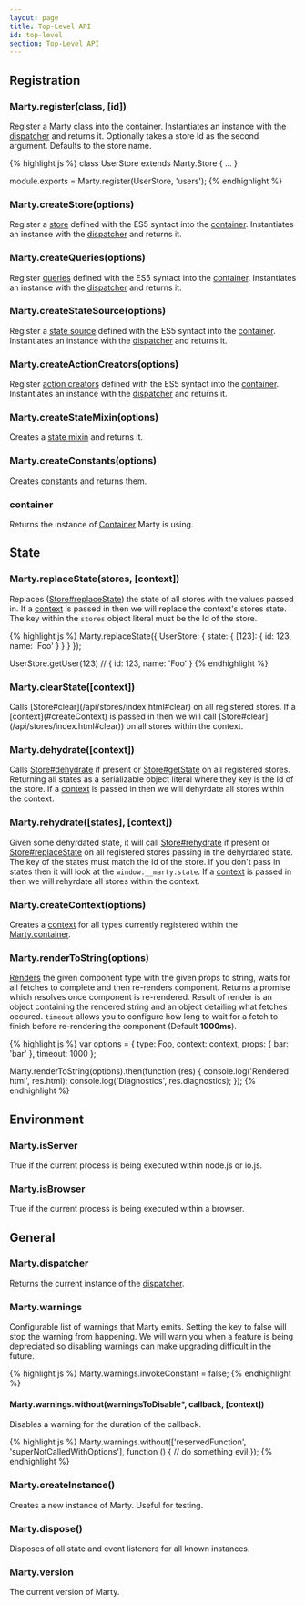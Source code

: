 ```yaml
---
layout: page
title: Top-Level API
id: top-level
section: Top-Level API
---
```


<h2 id="registration">Registration</h2>

<h3 id="register">Marty.register(class, [id])</h3>

Register a Marty class into the [container](#container). Instantiates an instance with the [dispatcher](/api/dispatcher/index.html#default) and returns it. Optionally takes a store Id as the second argument. Defaults to the store name.

{% highlight js %}
class UserStore extends Marty.Store {
  ...
}

module.exports = Marty.register(UserStore, 'users');
{% endhighlight %}

<h3 id="createStore">Marty.createStore(options)</h3>

Register a [store](/api/stores/index.html) defined with the ES5 syntact into the [container](#container). Instantiates an instance with the [dispatcher](/api/dispatcher/index.html#default) and returns it.

<h3 id="createQueries">Marty.createQueries(options)</h3>

Register [queries](/api/queries/index.html) defined with the ES5 syntact into the [container](#container). Instantiates an instance with the [dispatcher](/api/dispatcher/index.html#default) and returns it.

<h3 id="createStateSource">Marty.createStateSource(options)</h3>

Register a [state source](/api/state-source/index.html) defined with the ES5 syntact into the [container](#container). Instantiates an instance with the [dispatcher](/api/dispatcher/index.html#default) and returns it.

<h3 id="createActionCreators">Marty.createActionCreators(options)</h3>

Register [action creators](/api/action-creators/index.html) defined with the ES5 syntact into the [container](#container). Instantiates an instance with the [dispatcher](/api/dispatcher/index.html#default) and returns it.

<h3 id="createStateMixin">Marty.createStateMixin(options)</h3>

Creates a [state mixin](/guides/state-mixin/index.html) and returns it.

<h3 id="createConstants">Marty.createConstants(options)</h3>

Creates [constants](/guides/constants/index.html) and returns them.

<h3 id="container">container</h3>

Returns the instance of [Container](/api/container/index.html) Marty is using.

<h2 id="state">State</h2>
<h3 id="replaceState">Marty.replaceState(stores, [context])</h3>

Replaces ([Store#replaceState](/api/stores/index.html#replaceState)) the state of all stores with the values passed in. If a [context](#createContext) is passed in then we will replace the context's stores state. The key within the ``stores`` object literal must be the Id of the store.

{% highlight js %}
Marty.replaceState({
  UserStore: {
    state: {
      [123]: { id: 123, name: 'Foo' }
    }
  }
});

UserStore.getUser(123) // { id: 123, name: 'Foo' }
{% endhighlight %}

<h3 id="clearState">Marty.clearState([context])</h3>
Calls [Store#clear](/api/stores/index.html#clear) on all registered stores. If a [context](#createContext) is passed in then we will call  [Store#clear](/api/stores/index.html#clear)) on all stores within the context.

<h3 id="dehydrate">Marty.dehydrate([context])</h3>

Calls [Store#dehydrate](/api/stores/index.html#dehydrate) if present or [Store#getState](/api/stores/index.html#getState) on all registered stores. Returning all states as a serializable object literal where they key is the Id of the store. If a [context](#createContext) is passed in then we will dehyrdate all stores within the context.

<h3 id="rehydrate">Marty.rehydrate([states], [context])</h3>

Given some dehyrdated state, it will call [Store#rehydrate](/api/stores/index.html#rehydrate) if present or [Store#replaceState](/api/stores/index.html#replaceState) on all registered stores passing in the dehyrdated state. The key of the states must match the Id of the store. If you don't pass in states then it will look at the ``window.__marty.state``. If a [context](#createContext) is passed in then we will rehyrdate all stores within the context.

<h3 id="createContext">Marty.createContext(options)</h3>

Creates a [context](/api/context/index.html) for all types currently registered within the [Marty.container](#container).

<h3 id="renderToString">Marty.renderToString(options)</h3>

[Renders](http://facebook.github.io/react/docs/top-level-api.html#react.rendertostring) the given component type with the given props to string, waits for all fetches to complete and then re-renders component. Returns a promise which resolves once component is re-rendered. Result of render is an object containing the rendered string and an object detailing what fetches occured. ``timeout`` allows you to configure how long to wait for a fetch to finish before re-rendering the component (Default **1000ms**).

{% highlight js %}
var options = {
  type: Foo,
  context: context,
  props: { bar: 'bar' },
  timeout: 1000
};

Marty.renderToString(options).then(function (res) {
  console.log('Rendered html', res.html);
  console.log('Diagnostics', res.diagnostics);
});
{% endhighlight %}




<h2 id="environment">Environment</h2>
<h3 id="isServer">Marty.isServer</h3>

True if the current process is being executed within node.js or io.js.

<h3 id="isBrowser">Marty.isBrowser</h3>

True if the current process is being executed within a browser.

<h2 id="general">General</h2>
<h3 id="dispatcher">Marty.dispatcher</h3>

Returns the current instance of the [dispatcher](/api/dispatcher/index.html).

<h3 id="warnings">Marty.warnings</h3>

Configurable list of warnings that Marty emits. Setting the key to false will stop the warning from happening. We will warn you when a feature is being depreciated so disabling warnings can make upgrading difficult in the future.

{% highlight js %}
Marty.warnings.invokeConstant = false;
{% endhighlight %}

<h4 id="withoutWarning">Marty.warnings.without(warningsToDisable*, callback, [context])</h4>

Disables a warning for the duration of the callback.

{% highlight js %}
Marty.warnings.without(['reservedFunction', 'superNotCalledWithOptions'], function () {
  // do something evil
});
{% endhighlight %}

<h3 id="createInstance">Marty.createInstance()</h3>

Creates a new instance of Marty. Useful for testing.

<h3 id="dispose">Marty.dispose()</h3>

Disposes of all state and event listeners for all known instances.

<h3 id="version">Marty.version</h3>

The current version of Marty.